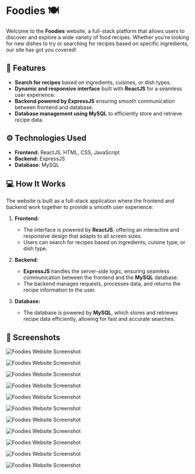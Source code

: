 # Foodies 🍽️

Welcome to the **Foodies** website, a full-stack platform that allows users to discover and explore a wide variety of food recipes. Whether you're looking for new dishes to try or searching for recipes based on specific ingredients, our site has got you covered!

## 🚀 Features
- **Search for recipes** based on ingredients, cuisines, or dish types.
- **Dynamic and responsive interface** built with **ReactJS** for a seamless user experience.
- **Backend powered by ExpressJS** ensuring smooth communication between frontend and database.
- **Database management using MySQL** to efficiently store and retrieve recipe data.

## ⚙️ Technologies Used
- **Frontend:** ReactJS, HTML, CSS, JavaScript
- **Backend:** ExpressJS
- **Database:** MySQL

## 💻 How It Works

The website is built as a full-stack application where the frontend and backend work together to provide a smooth user experience:

1. **Frontend:**
   - The interface is powered by **ReactJS**, offering an interactive and responsive design that adapts to all screen sizes.
   - Users can search for recipes based on ingredients, cuisine type, or dish type.

2. **Backend:**
   - **ExpressJS** handles the server-side logic, ensuring seamless communication between the frontend and the **MySQL** database.
   - The backend manages requests, processes data, and returns the recipe information to the user.

3. **Database:**
   - The database is powered by **MySQL**, which stores and retrieves recipe data efficiently, allowing for fast and accurate searches.

## 📸 Screenshots

![Foodies Website Screenshot](https://raw.githubusercontent.com/ARMAN8910/foodies/cec97a64e3456b74726416934e75eb989dc82cfb/ph1.jpeg)

![Foodies Website Screenshot](https://raw.githubusercontent.com/ARMAN8910/foodies/ece98ef53e2916e957508d0a0fad45978afb0de8/ph2.jpeg)

![Foodies Website Screenshot](https://raw.githubusercontent.com/ARMAN8910/foodies/35a30b6240edc5ed1071b7626f8b6e15b6c6ef16/ph3%20org.jpeg)

![Foodies Website Screenshot](https://raw.githubusercontent.com/ARMAN8910/foodies/35a30b6240edc5ed1071b7626f8b6e15b6c6ef16/ph4%20org.jpeg)

![Foodies Website Screenshot](https://raw.githubusercontent.com/ARMAN8910/foodies/35a30b6240edc5ed1071b7626f8b6e15b6c6ef16/ph5.jpeg)

![Foodies Website Screenshot](https://raw.githubusercontent.com/ARMAN8910/foodies/35a30b6240edc5ed1071b7626f8b6e15b6c6ef16/ph6%20org1.jpeg)

![Foodies Website Screenshot](https://raw.githubusercontent.com/ARMAN8910/foodies/35a30b6240edc5ed1071b7626f8b6e15b6c6ef16/ph7%20org.jpeg)

![Foodies Website Screenshot](https://raw.githubusercontent.com/ARMAN8910/foodies/35a30b6240edc5ed1071b7626f8b6e15b6c6ef16/ph8.jpeg)

![Foodies Website Screenshot](https://raw.githubusercontent.com/ARMAN8910/foodies/35a30b6240edc5ed1071b7626f8b6e15b6c6ef16/ph9%20org.jpeg)

![Foodies Website Screenshot](https://raw.githubusercontent.com/ARMAN8910/foodies/35a30b6240edc5ed1071b7626f8b6e15b6c6ef16/ph10.jpeg)

![Foodies Website Screenshot](https://raw.githubusercontent.com/ARMAN8910/foodies/35a30b6240edc5ed1071b7626f8b6e15b6c6ef16/ph11.jpeg)







